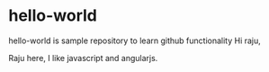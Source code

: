 # hello-world
hello-world is sample repository to learn github functionality
Hi raju,

Raju here, I like javascript and angularjs.
